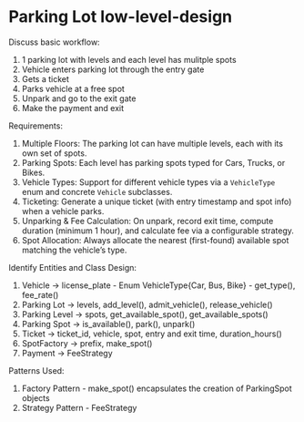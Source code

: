 # Parking Lot low-level-design

Discuss basic workflow:

1. 1 parking lot with levels and each level has mulitple spots
2. Vehicle enters parking lot through the entry gate
3. Gets a ticket
4. Parks vehicle at a free spot
5. Unpark and go to the exit gate
6. Make the payment and exit

Requirements:

1. Multiple Floors: The parking lot can have multiple levels, each with its own set of spots.
2. Parking Spots: Each level has parking spots typed for Cars, Trucks, or Bikes.
3. Vehicle Types: Support for different vehicle types via a `VehicleType` enum and concrete `Vehicle` subclasses.
4. Ticketing: Generate a unique ticket (with entry timestamp and spot info) when a vehicle parks.
5. Unparking & Fee Calculation: On unpark, record exit time, compute duration (minimum 1 hour), and calculate fee via a configurable strategy.
6. Spot Allocation: Always allocate the nearest (first-found) available spot matching the vehicle’s type.

Identify Entities and Class Design:

1. Vehicle -> license_plate - Enum VehicleType{Car, Bus, Bike} - get_type(), fee_rate()
2. Parking Lot -> levels, add_level(), admit_vehicle(), release_vehicle()
3. Parking Level -> spots, get_available_spot(), get_available_spots()
4. Parking Spot -> is_available(), park(), unpark()
5. Ticket -> ticket_id, vehicle, spot, entry and exit time, duration_hours()
6. SpotFactory -> prefix, make_spot()
7. Payment -> FeeStrategy

Patterns Used:

1. Factory Pattern - make_spot() encapsulates the creation of ParkingSpot objects
2. Strategy Pattern - FeeStrategy
